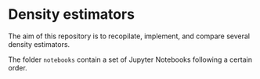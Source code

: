 # Density estimators

The aim of this repository is to recopilate, implement, and compare several density estimators.

The folder `notebooks` contain a set of Jupyter Notebooks following a certain order. 
